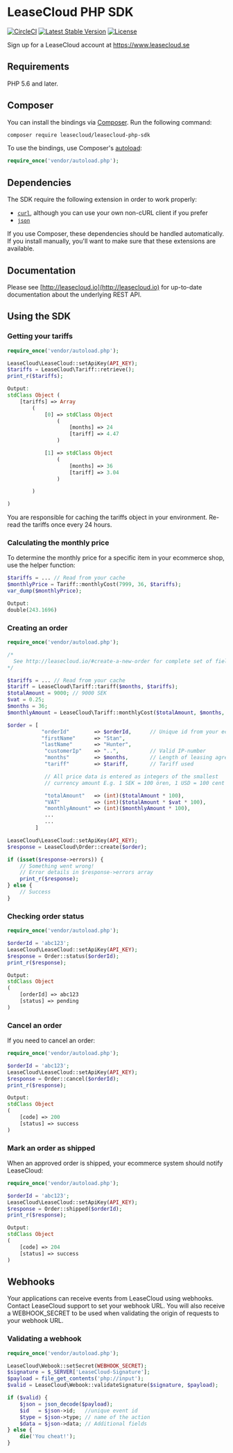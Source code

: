 # LeaseCloud PHP SDK

[![CircleCI](https://circleci.com/gh/LeaseCloud/leasecloud-php-sdk/tree/master.svg?style=svg)](https://circleci.com/gh/LeaseCloud/leasecloud-php-sdk/tree/master) [![Latest Stable Version](https://poser.pugx.org/leasecloud/leasecloud-php-sdk/version)](https://packagist.org/packages/leasecloud/leasecloud-php-sdk) [![License](https://poser.pugx.org/leasecloud/leasecloud-php-sdk/license.svg)](https://packagist.org/leasecloud/leasecloud-php-sdk)


Sign up for a LeaseCloud account at https://www.leasecloud.se

## Requirements

PHP 5.6 and later.

## Composer

You can install the bindings via [Composer](http://getcomposer.org/). Run the following command:

```bash
composer require leasecloud/leasecloud-php-sdk
```

To use the bindings, use Composer's [autoload](https://getcomposer.org/doc/00-intro.md#autoloading):

```php
require_once('vendor/autoload.php');
```

## Dependencies

The SDK require the following extension in order to work properly:

- [`curl`](https://secure.php.net/manual/en/book.curl.php), although you can use your own non-cURL client if you prefer
- [`json`](https://secure.php.net/manual/en/book.json.php)

If you use Composer, these dependencies should be handled automatically. If you install manually, you'll want to make sure that these extensions are available.

## Documentation

Please see [http://leasecloud.io](http://leasecloud.io) for up-to-date documentation about the underlying REST API.

## Using the SDK

### Getting your tariffs


```php
require_once('vendor/autoload.php');

LeaseCloud\LeaseCloud::setApiKey(API_KEY);
$tariffs = LeaseCloud\Tariff::retrieve();
print_r($tariffs);

Output:
stdClass Object (
    [tariffs] => Array
        (
            [0] => stdClass Object
                (
                    [months] => 24
                    [tariff] => 4.47
                )

            [1] => stdClass Object
                (
                    [months] => 36
                    [tariff] => 3.04
                )

        )

)
```
You are responsible for caching the tariffs object in your environment. Re-read the tariffs once every 24 hours.

### Calculating the monthly price

To determine the monthly price for a specific item in your ecommerce shop, use the helper function:

```php
$tariffs = ... // Read from your cache
$monthlyPrice = Tariff::monthlyCost(7999, 36, $tariffs);
var_dump($monthlyPrice);

Output:
double(243.1696)
```

### Creating an order

```php
require_once('vendor/autoload.php');

/*
  See http://leasecloud.io/#create-a-new-order for complete set of fields
*/

$tariffs = ... // Read from your cache
$tariff = LeaseCloud\Tariff::tariff($months, $tariffs);
$totalAmount = 9000; // 9000 SEK
$vat = 0.25;
$months = 36;
$monthlyAmount = LeaseCloud\Tariff::monthlyCost($totalAmount, $months, $tariffs);

$order = [
           "orderId"        => $orderId,      // Unique id from your ecommerce system
           "firstName"      => "Stan",
           "lastName"       => "Hunter",
            "customerIp"    => "..",          // Valid IP-number
            "months"        => $months,       // Length of leasing agreement
            "tariff"        => $tariff,       // Tariff used

            // All price data is entered as integers of the smallest
            // currency amount E.g. 1 SEK = 100 ören, 1 USD = 100 cent

            "totalAmount"   => (int)($totalAmount * 100),
            "VAT"           => (int)($totalAmount * $vat * 100),
            "monthlyAmount" => (int)($monthlyAmount * 100),
            ...
            ...
         ]

LeaseCloud\LeaseCloud::setApiKey(API_KEY);
$response = LeaseCloud\Order::create($order);

if (isset($response->errors)) {
    // Something went wrong!
    // Error details in $response->errors array
    print_r($response);
} else {
    // Success
}

```

### Checking order status

```php
require_once('vendor/autoload.php');

$orderId = 'abc123';
LeaseCloud\LeaseCloud::setApiKey(API_KEY);
$response = Order::status($orderId);
print_r($response);

Output:
stdClass Object
(
    [orderId] => abc123
    [status] => pending
)

```

### Cancel an order

If you need to cancel an order:

```php
require_once('vendor/autoload.php');

$orderId = 'abc123';
LeaseCloud\LeaseCloud::setApiKey(API_KEY);
$response = Order::cancel($orderId);
print_r($response);

Output:
stdClass Object
(
    [code] => 200
    [status] => success
)
```

### Mark an order as shipped

When an approved order is shipped, your ecommerce system should notify LeaseCloud:

```php
require_once('vendor/autoload.php');

$orderId = 'abc123';
LeaseCloud\LeaseCloud::setApiKey(API_KEY);
$response = Order::shipped($orderId);
print_r($response);

Output:
stdClass Object
(
    [code] => 204
    [status] => success
)

```

## Webhooks

Your applications can receive events from LeaseCloud using webhooks. Contact LeaseCloud support to set your webhook URL. You will also receive a WEBHOOK_SECRET to be used when validating the origin of requests to your webhook URL.

### Validating a webhook

```php
require_once('vendor/autoload.php');

LeaseCloud\Webook::setSecret(WEBHOOK_SECRET);
$signature = $_SERVER['LeaseCloud-Signature'];
$payload = file_get_contents('php://input');
$valid = LeaseCloud\Webook::validateSignature($signature, $payload);

if ($valid) {
	$json = json_decode($payload);
	$id   = $json->id;   //unique event id
	$type = $json->type; // name of the action
	$data = $json->data; // Additional fields
} else {
	die('You cheat!');
}

```
